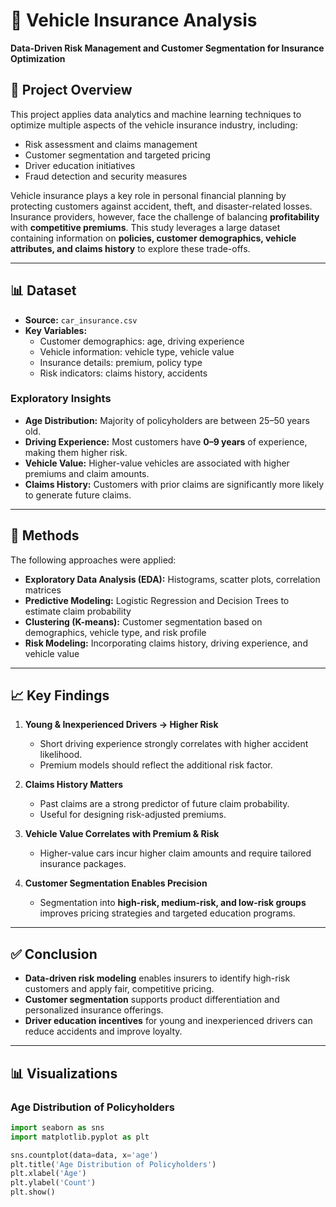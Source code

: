 # 🚗 Vehicle Insurance Analysis  
**Data-Driven Risk Management and Customer Segmentation for Insurance Optimization**

## 📌 Project Overview
This project applies data analytics and machine learning techniques to optimize multiple aspects of the vehicle insurance industry, including:  
- Risk assessment and claims management  
- Customer segmentation and targeted pricing  
- Driver education initiatives  
- Fraud detection and security measures  

Vehicle insurance plays a key role in personal financial planning by protecting customers against accident, theft, and disaster-related losses. Insurance providers, however, face the challenge of balancing **profitability** with **competitive premiums**. This study leverages a large dataset containing information on **policies, customer demographics, vehicle attributes, and claims history** to explore these trade-offs.

---

## 📊 Dataset
- **Source:** `car_insurance.csv`  
- **Key Variables:**  
  - Customer demographics: age, driving experience  
  - Vehicle information: vehicle type, vehicle value  
  - Insurance details: premium, policy type  
  - Risk indicators: claims history, accidents  

### Exploratory Insights
- **Age Distribution:** Majority of policyholders are between 25–50 years old.  
- **Driving Experience:** Most customers have **0–9 years** of experience, making them higher risk.  
- **Vehicle Value:** Higher-value vehicles are associated with higher premiums and claim amounts.  
- **Claims History:** Customers with prior claims are significantly more likely to generate future claims.  

---

## 🔬 Methods
The following approaches were applied:  
- **Exploratory Data Analysis (EDA):** Histograms, scatter plots, correlation matrices  
- **Predictive Modeling:** Logistic Regression and Decision Trees to estimate claim probability  
- **Clustering (K-means):** Customer segmentation based on demographics, vehicle type, and risk profile  
- **Risk Modeling:** Incorporating claims history, driving experience, and vehicle value  

---

## 📈 Key Findings
1. **Young & Inexperienced Drivers → Higher Risk**  
   - Short driving experience strongly correlates with higher accident likelihood.  
   - Premium models should reflect the additional risk factor.  

2. **Claims History Matters**  
   - Past claims are a strong predictor of future claim probability.  
   - Useful for designing risk-adjusted premiums.  

3. **Vehicle Value Correlates with Premium & Risk**  
   - Higher-value cars incur higher claim amounts and require tailored insurance packages.  

4. **Customer Segmentation Enables Precision**  
   - Segmentation into **high-risk, medium-risk, and low-risk groups** improves pricing strategies and targeted education programs.  

---

## ✅ Conclusion
- **Data-driven risk modeling** enables insurers to identify high-risk customers and apply fair, competitive pricing.  
- **Customer segmentation** supports product differentiation and personalized insurance offerings.  
- **Driver education incentives** for young and inexperienced drivers can reduce accidents and improve loyalty.  

---

## 📊 Visualizations

### Age Distribution of Policyholders
```python
import seaborn as sns
import matplotlib.pyplot as plt

sns.countplot(data=data, x='age')
plt.title('Age Distribution of Policyholders')
plt.xlabel('Age')
plt.ylabel('Count')
plt.show()

